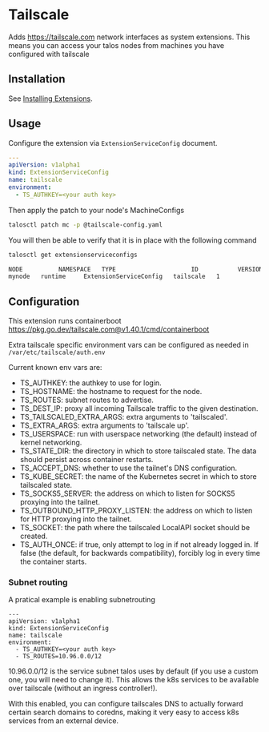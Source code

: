 # Tailscale

Adds https://tailscale.com network interfaces as system extensions.
This means you can access your talos nodes from machines you have configured
with tailscale

## Installation

See [Installing Extensions](https://github.com/siderolabs/extensions#installing-extensions).

## Usage

Configure the extension via `ExtensionServiceConfig` document.

```yaml
---
apiVersion: v1alpha1
kind: ExtensionServiceConfig
name: tailscale
environment:
  - TS_AUTHKEY=<your auth key>
```

Then apply the patch to your node's MachineConfigs
```bash
talosctl patch mc -p @tailscale-config.yaml
```

You will then be able to verify that it is in place with the following command
```bash
talosctl get extensionserviceconfigs

NODE          NAMESPACE   TYPE                     ID           VERSION
mynode   runtime     ExtensionServiceConfig   tailscale   1
```
## Configuration

This extension runs containerboot https://pkg.go.dev/tailscale.com@v1.40.1/cmd/containerboot

Extra tailscale specific environment vars can be configured as needed in `/var/etc/tailscale/auth.env`

Current known env vars are:

- TS_AUTHKEY: the authkey to use for login.
- TS_HOSTNAME: the hostname to request for the node.
- TS_ROUTES: subnet routes to advertise.
- TS_DEST_IP: proxy all incoming Tailscale traffic to the given destination.
- TS_TAILSCALED_EXTRA_ARGS: extra arguments to 'tailscaled'.
- TS_EXTRA_ARGS: extra arguments to 'tailscale up'.
- TS_USERSPACE: run with userspace networking (the default) instead of kernel networking.
- TS_STATE_DIR: the directory in which to store tailscaled state. The data should persist across container restarts.
- TS_ACCEPT_DNS: whether to use the tailnet's DNS configuration.
- TS_KUBE_SECRET: the name of the Kubernetes secret in which to store tailscaled state.
- TS_SOCKS5_SERVER: the address on which to listen for SOCKS5 proxying into the tailnet.
- TS_OUTBOUND_HTTP_PROXY_LISTEN: the address on which to listen for HTTP proxying into the tailnet.
- TS_SOCKET: the path where the tailscaled LocalAPI socket should be created.
- TS_AUTH_ONCE: if true, only attempt to log in if not already logged in. If false (the default, for backwards compatibility), forcibly log in every time the container starts.

### Subnet routing

A pratical example is enabling subnetrouting
```
---
apiVersion: v1alpha1
kind: ExtensionServiceConfig
name: tailscale
environment:
  - TS_AUTHKEY=<your auth key>
  - TS_ROUTES=10.96.0.0/12
```

10.96.0.0/12 is the service subnet talos uses by default (if you use a custom one, you will need to change it).
This allows the k8s services to be available over tailscale (without an ingress controller!).

With this enabled, you can configure tailscales DNS to actually forward certain search domains
to coredns, making it very easy to access k8s services from an external device.
